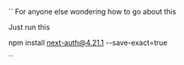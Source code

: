 ``
For anyone else wondering how to go about this

Just run this

npm install next-auth@4.21.1 --save-exact=true

``